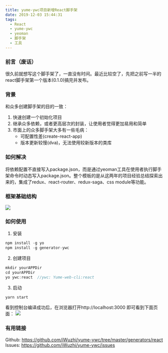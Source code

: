 ```yaml
---
title: yume-ywc项目新增React脚手架
date: 2019-12-03 15:44:31
tags:
  - React
  - yume-ywc
  - yeoman
  - 脚手架
  - 工具
---
```


### 前言（废话）

很久前就想写这个脚手架了，一直没有时间。最近比较空了，先把之前写一半的react脚手架第一个版本(0.1.0)搞完并发布。

### 背景

和众多创建脚手架的目的一致：

1. 快速创建一个初始化项目
2. 继承众多依赖，或者更高层次的封装，让使用者觉得更加易用和简单
3. 市面上的众多脚手架大多有一些毛病：
    * 可配置性差(create-react-app)
    * 版本更新较慢(dva)，无法使用较新版本的类库
    
    
### 如何解决
将依赖配置不直接写入package.json，而是通过yeoman工具在使用者执行脚手架命令时动态写入package.json。整个模板的是从这两年的项目经验总结探索出来的，集成了redux、react-router、redux-saga、css module等功能。

### 框架基础结构
<img src="/images/ywc-react-structure.png">


### 如何使用

1. 安装
```javascript
npm install -g yo
npm install -g generator-ywc
```

2. 创建项目
```javascript
mkdir yourAPPDir
cd yourAPPDir
yo ywc:react  //ywc: Yume-web-cli:react
```
3. 启动
```javascript
yarn start
```

看到控制台编译成功后，在浏览器打开http://localhost:3000 即可看到下面页面：
<img src="/images/2019-12-03_16-07-49.png" />



### 有用链接

Github: https://github.com/iWuzhi/yume-ywc/tree/master/generators/react
Issues: https://github.com/iWuzhi/yume-ywc/issues



